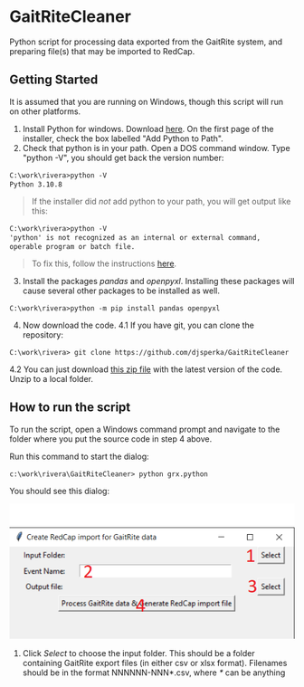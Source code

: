 # GaitRiteCleaner

Python script for processing data exported from the GaitRite system, 
and preparing file(s) that may be imported to RedCap.

## Getting Started

It is assumed that you are running on Windows, though this script will run on other platforms.

1. Install Python for windows. Download [here](https://www.python.org/downloads/). On the first page of the installer, 
check the box labelled "Add Python to Path". 
2. Check that python is in your path. Open a DOS command window. Type "python -V", you should get back the version number:
```batch
C:\work\rivera>python -V
Python 3.10.8
```

> If the installer did *not* add python to your path, you will get output like this:

```batch
C:\work\rivera>python -V
'python' is not recognized as an internal or external command,
operable program or batch file.
```

> To fix this, follow the instructions [here](https://datatofish.com/add-python-to-windows-path/).

3. Install the packages *pandas* and *openpyxl*. Installing these packages will cause several
other packages to be installed as well. 

```batch
C:\work\rivera>python -m pip install pandas openpyxl
```

4. Now download the code. 
4.1 If you have git, you can clone the repository:
```batch
C:\work\rivera> git clone https://github.com/djsperka/GaitRiteCleaner
```
4.2 You can just download [this zip file](https://github.com/djsperka/GaitRiteCleaner/archive/refs/heads/master.zip) 
with the latest version of the code. Unzip to a local folder. 

## How to run the script
To run the script, open a Windows command prompt and navigate to the folder where
you put the source code in step 4 above. 

Run this command to start the dialog:
```batch
c:\work\rivera\GaitRiteCleaner> python grx.python
```

You should see this dialog:

![GaitRiteCleaner dialog](grx-dialog.png)

1. Click *Select* to choose the input folder. This should be a folder containing
GaitRite export files (in either csv or xlsx format). Filenames should 
be in the format NNNNNN-NNN\*.csv, where *\** can be anything


